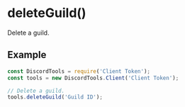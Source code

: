 # deleteGuild()

Delete a guild.

## Example

```js
const DiscordTools = require('Client Token');
const tools = new DiscordTools.Client('Client Token');

// Delete a guild.
tools.deleteGuild('Guild ID');
```